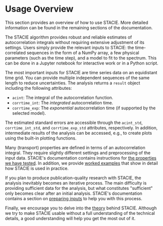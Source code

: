 # Usage Overview

This section provides an overview of how to use STACIE.
More detailed information can be found in the remaining sections of the documentation.

The STACIE algorithm provides robust and reliable estimates of autocorrelation integrals
without requiring extensive adjustment of its settings.
Users simply provide the relevant inputs to STACIE:
the time-correlated sequences in the form of a NumPy array,
a few physical parameters (such as the time step),
and a model to fit to the spectrum.
This can be done in a Jupyter notebook for interactive work or in a Python script.

The most important inputs for STACIE are time series data on an equidistant time grid.
You can provide multiple independent sequences of the same length to reduce uncertainties.
The analysis returns a `result` object including the following attributes:

- `acint`: The integral of the autocorrelation function.
- `corrtime_int`: The *integrated* autocorrelation time.
- `corrtime_exp`: The *exponential* autocorrelation time (if supported by the selected model).

The estimated standard errors are accessible through the
`acint_std`, `corrtime_int_std`, and `corrtime_exp_std` attributes, respectively.
In addition, intermediate results of the analysis can be accessed,
e.g., to create plots using the built-in plotting functions.

Many (transport) properties are defined in terms of an autocorrelation integral.
They require slightly different settings and preprocessing of the input data.
STACIE's documentation contains instructions for
[the properties we have tested](../properties/index.md).
In addition, we provide [worked examples](../examples/index.md)
that show in detail how STACIE is used in practice.

If you plan to produce publication-quality research with STACIE,
the analysis inevitably becomes an iterative process.
The main difficulty is providing sufficient data for the analysis,
but what constitutes "sufficient" only becomes clear after an initial analysis.
STACIE's documentation contains a section on [preparing inputs](../preparing_inputs/index.md)
to help you with this process.

Finally, we encourage you to delve into the [theory](../theory/index.md) behind STACIE.
Although we try to make STACIE usable without a full understanding of the technical details,
a good understanding will help you get the most out of it.
